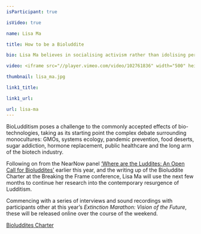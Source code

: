```yaml
---
isParticipant: true

isVideo: true

name: Lisa Ma

title: How to be a Bioluddite

bio: Lisa Ma believes in socialising activism rather than idolising perfect futures. Creating 'Farmification' with workers of joystick factories in Shenzhen, Spa experiences at cat ladies’ homes in London and political movements with vegetarians to eat – instead of poison – invasive animals in Belgium, Lisa Ma wants to make activism iterative, innovative and reflective, like a design process. Currently she is starting a movement with the historical community of Luddites to guide our social relationship with biotechnology. Lisa Ma digs out the everyday clashes of values between what we do and what we believe in.

video: <iframe src="//player.vimeo.com/video/102761836" width="500" height="281" frameborder="0" webkitallowfullscreen mozallowfullscreen allowfullscreen></iframe>

thumbnail: lisa_ma.jpg

link1_title:

link1_url:

url: lisa-ma
---
```


BioLudditism poses a challenge to the commonly accepted effects of bio-technologies, taking as its starting point the complex debate surrounding monocultures: GMOs, systems ecology, pandemic prevention, food deserts, sugar addiction, hormone replacement, public healthcare and the long arm of the biotech industry.

Following on from the NearNow panel <a href="https://www.youtube.com/watch?v=akfwKBdEAQc" target="_blank">‘Where are the Luddites: An Open Call for Bioluddites’</a> earlier this year, and the writing up of the Bioluddite Charter at the Breaking the Frame conference, Lisa Ma will use the next few months to continue her research into the contemporary resurgence of Ludditism.

Commencing with a series of interviews and sound recordings with participants other at this year’s *Extinction Marathon: Vision of the Future*, these will be released online over the course of the weekend.

<a href="/images/participants/bioluddites_charter.pdf" target="_blank">Bioluddites Charter</a>